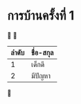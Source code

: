 # การบ้านครั้งที่ 1

:metal: :metal:

ลำดับ | ชื่อ-สกุล
------|-------
1     |  เด็กดี
2     |  มีปัญหา

:metal:
